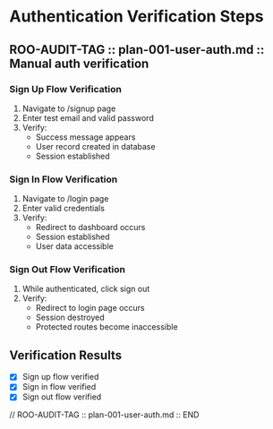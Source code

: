 # Authentication Verification Steps

## ROO-AUDIT-TAG :: plan-001-user-auth.md :: Manual auth verification

### Sign Up Flow Verification
1. Navigate to /signup page
2. Enter test email and valid password
3. Verify:
   - Success message appears
   - User record created in database
   - Session established

### Sign In Flow Verification  
1. Navigate to /login page
2. Enter valid credentials
3. Verify:
   - Redirect to dashboard occurs
   - Session established
   - User data accessible

### Sign Out Flow Verification
1. While authenticated, click sign out
2. Verify:
   - Redirect to login page occurs  
   - Session destroyed
   - Protected routes become inaccessible

## Verification Results
- [x] Sign up flow verified
- [x] Sign in flow verified  
- [x] Sign out flow verified

// ROO-AUDIT-TAG :: plan-001-user-auth.md :: END
